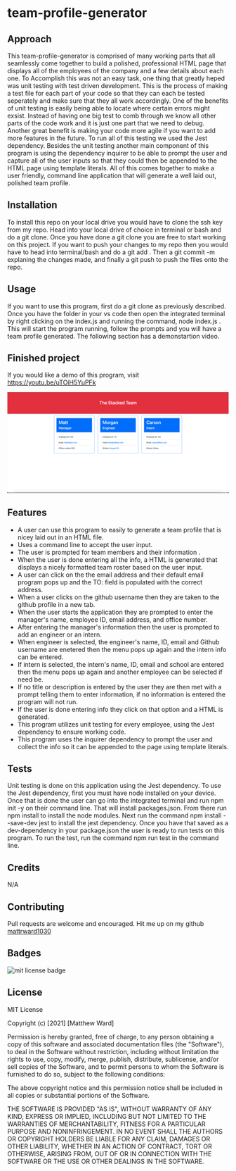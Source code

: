 # team-profile-generator

## Approach 

This team-profile-generator is comprised of many working parts that all seamlessly come together to build a polished, professional HTML page that displays all of the employees of the company and a few details about each one. To Accomplish this was not an easy task, one thing that greatly heped was unit testing with test driven development. This is the process of making a test file for each part of your code so that they can each be tested seperately and make sure that they all work accordingly. One of the benefits of unit testing is easily being able to locate where certain errors might exsist. Instead of having one big test to comb through we know all other parts of the code work and it is just one part that we need to debug. Another great benefit is making your code more agile if you want to add more features in the future. To run all of this testing we used the Jest dependency. Besides the unit testing another main component of this program is using the dependency inquirer to be able to prompt the user and capture all of the user inputs so that they could then be appended to the HTML page using template literals. All of this comes together to make a user friendly, command line application that will generate a well laid out, polished team profile.

## Installation

To install this repo on your local drive you would have to clone the ssh key from my repo. Head into your local drive of choice in terminal or bash and do a git clone. Once you have done a git clone you are free to start working on this project. If you want to push your changes to my repo then you would have to head into terminal/bash and do a git add . Then a git commit -m explaning the changes made, and finally a git push to push the files onto the repo. 

## Usage 

If you want to use this program, first do a git clone as previously described. Once you have the folder in your vs code then open the integrated terminal by right clicking on the index.js and running the command, node index.js . This will start the program running, follow the prompts and you will have a team profile generated. The following section has a demonstartion video.

## Finished project
 If you would like a demo of this program, visit https://youtu.be/uTOiH5YuPFk

<img src="./main/images/Team-profile-screenshot.png" alt="screenshot of completed team profile web page">

## Features
<ul>
<li>A user can use this program to easily to generate a team profile that is nicey laid out in an HTML file.</li>
<li>Uses a command line to accept the user input.</li>
<li>The user is prompted for team members and their information .</li>
<li>When the user is done entering all the info, a HTML is generated that displays a nicely formatted team roster based on the user input.</li>
<li>A user can click on the the email address and their default email program pops up and the TO: field is populated with the correct address.</li>
<li>When a user clicks on the github username then they are taken to the github profile in a new tab.</li>
<li>When the user starts the application they are prompted to enter the manager's name, employee ID, email address, and office number.</li>
<li>After entering the manager's information then the user is prompted to add an engineer or an intern. </li>
<li>When engineer is selected, the engineer's name, ID, email and Github username are enetered then the menu pops up again and the intern info can be entered. </li>
<li>If intern is selected, the intern's name, ID, email and school are entered then the menu pops up again and another employee can be selected if need be. </li>
<li>If no title or description is entered by the user they are then met with a prompt telling them to enter information, if no information is entered the program will not run.</li>
<li>If the user is done entering info they click on that option and a HTML is generated.</li>
<li>This program utilizes unit testing for every employee, using the Jest dependency to ensure working code.</li>
<li>This program uses the inquirer dependency to prompt the user and collect the info so it can be appended to the page using template literals.</li>
</ul>

## Tests
Unit testing is done on this application using the Jest dependency. To use the Jest dependency, first you must have node installed on your device. Once that is done the user can go into the integrated terminal and run npm init -y on their command line. That will install packages.json. From there run npm install to install the node modules. Next run the command npm install --save-dev jest to install the jest dependency. Once you have that saved as a dev-dependency in your package.json the user is ready to run tests on this program. To run the test, run the command npm run test in the command line. 

## Credits
N/A

## Contributing

Pull requests are welcome and encouraged. Hit me up on my github <a href="https://github.com/mattrward1030">mattrward1030</a>

## Badges
 <img src="https://shields.io/badge/license-MIT-green" alt="mit license badge">

## License

MIT License

Copyright (c) [2021] [Matthew Ward]

Permission is hereby granted, free of charge, to any person obtaining a copy
of this software and associated documentation files (the "Software"), to deal
in the Software without restriction, including without limitation the rights
to use, copy, modify, merge, publish, distribute, sublicense, and/or sell
copies of the Software, and to permit persons to whom the Software is
furnished to do so, subject to the following conditions:

The above copyright notice and this permission notice shall be included in all
copies or substantial portions of the Software.

THE SOFTWARE IS PROVIDED "AS IS", WITHOUT WARRANTY OF ANY KIND, EXPRESS OR
IMPLIED, INCLUDING BUT NOT LIMITED TO THE WARRANTIES OF MERCHANTABILITY,
FITNESS FOR A PARTICULAR PURPOSE AND NONINFRINGEMENT. IN NO EVENT SHALL THE
AUTHORS OR COPYRIGHT HOLDERS BE LIABLE FOR ANY CLAIM, DAMAGES OR OTHER
LIABILITY, WHETHER IN AN ACTION OF CONTRACT, TORT OR OTHERWISE, ARISING FROM,
OUT OF OR IN CONNECTION WITH THE SOFTWARE OR THE USE OR OTHER DEALINGS IN THE
SOFTWARE.
